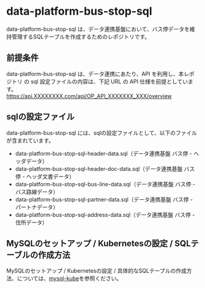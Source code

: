 # data-platform-bus-stop-sql 

data-platform-bus-stop-sql は、データ連携基盤において、バス停データを維持管理するSQLテーブルを作成するためのレポジトリです。  

## 前提条件  
data-platform-bus-stop-sql は、データ連携にあたり、API を利用し、本レポジトリ の sql 設定ファイルの内容は、下記 URL の API 仕様を前提としています。  
https://api.XXXXXXXX.com/api/OP_API_XXXXXXX_XXX/overview   

## sqlの設定ファイル

data-platform-bus-stop-sql には、sqlの設定ファイルとして、以下のファイルが含まれています。    

* data-platform-bus-stop-sql-header-data.sql（データ連携基盤 バス停 - ヘッダデータ）
* data-platform-bus-stop-sql-header-doc-data.sql（データ連携基盤 バス停 - ヘッダ文書データ）
* data-platform-bus-stop-sql-bus-line-data.sql（データ連携基盤 バス停 - バス路線データ）
* data-platform-bus-stop-sql-partner-data.sql（データ連携基盤 バス停 - パートナデータ）
* data-platform-bus-stop-sql-address-data.sql（データ連携基盤 バス停 - 住所データ）

## MySQLのセットアップ / Kubernetesの設定 / SQLテーブルの作成方法
MySQLのセットアップ / Kubernetesの設定 / 具体的なSQLテーブルの作成方法、については、[mysql-kube](https://github.com/latonaio/mysql-kube)を参照ください。  
